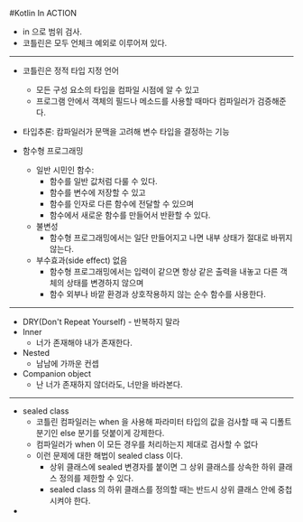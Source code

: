 #Kotlin In ACTION

- in 으로 범위 검사.
- 코틀린은 모두 언체크 예외로 이루어져 있다.

---
- 코틀린은 정적 타입 지정 언어
  - 모든 구성 요소의 타입을 컴파일 시점에 알 수 있고
  - 프로그램 안에서 객체의 필드나 메소드를 사용할 때마다 컴파일러가 검증해준다.
- 타입추론: 캄파일러가 문맥을 고려해 변수 타입을 결정하는 기능

- 함수형 프로그래밍
  - 일반 시민인 함수: 
    - 함수를 일반 값처럼 다룰 수 있다.
    - 함수를 변수에 저장할 수 있고
    - 함수를 인자로 다른 함수에 전달할 수 있으며
    - 함수에서 새로운 함수를 만들어서 반환할 수 있다.
  - 불변성
    - 함수형 프로그래밍에서는 일단 만들어지고 나면 내부 상태가 절대로 바뀌지 않는다.
  - 부수효과(side effect) 없음
    - 함수형 프로그래밍에서는 입력이 같으면 항상 같은 출력을 내놓고 다른 객체의 상태를 변경하지 않으며
    - 함수 외부나 바깥 환경과 상호작용하지 않는 순수 함수를 사용한다.

---

- DRY(Don't Repeat Yourself) - 반복하지 말라
- Inner
  - 너가 존재해야 내가 존재한다.
- Nested
  - 남남에 가까운 컨셉
- Companion object
  - 난 너가 존재하지 않더라도, 너만을 바라본다.

---

- sealed class
  - 코틀린 컴파일러는 when 을 사용해 파라미터 타입의 값을 검사할 때 곡 디폴트 분기인 else 분기를 덧붙이게 강제한다.
  - 컴파일러가 when 이 모든 경우를 처리하는지 제대로 검사할 수 없다
  - 이런 문제에 대한 해법이 sealed class 이다.
    - 상위 클래스에 sealed 변경자를 붙이면 그 상위 클래스를 상속한 하위 클래스 정의를 제한할 수 있다.
    - sealed class 의 하위 클래스를 정의할 때는 반드시 상위 클래스 안에 중첩시켜야 한다.
- 